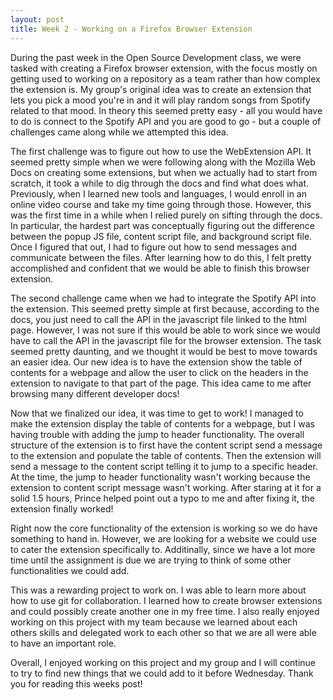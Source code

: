 ```yaml
---
layout: post
title: Week 2 - Working on a Firefox Browser Extension
---
```


During the past week in the Open Source Development class, we were tasked with creating a Firefox browser extension, with the focus mostly on getting used to working on a repository as a team rather than how complex the extension is. My group's original idea was to create an extension that lets you pick a mood you're in and it will play random songs from Spotify related to that mood. In theory this seemed pretty easy - all you would have to do is connect to the Spotify API and you are good to go - but a couple of challenges came along while we attempted this idea. 

The first challenge was to figure out how to use the WebExtension API. It seemed pretty simple when we were following along with the Mozilla Web Docs on creating some extensions, but when we actually had to start from scratch, it took a while to dig through the docs and find what does what. Previously, when I learned new tools and languages, I would enroll in an online video course and take my time going through those. However, this was the first time in a while when I relied purely on sifting through the docs. In particular, the hardest part was conceptually figuring out the difference between the popup JS file, content script file, and background script file. Once I figured that out, I had to figure out how to send messages and communicate between the files. After learning how to do this, I felt pretty accomplished and confident that we would be able to finish this browser extension.

The second challenge came when we had to integrate the Spotify API into the extension. This seemed pretty simple at first because, according to the docs, you just need to call the API in the javascript file linked to the html page. However, I was not sure if this would be able to work since we would have to call the API in the javascript file for the browser extension. The task seemed pretty daunting, and we thought it would be best to move towards an easier idea. Our new idea is to have the extension show the table of contents for a webpage and allow the user to click on the headers in the extension to navigate to that part of the page. This idea came to me after browsing many different developer docs! 

Now that we finalized our idea, it was time to get to work! I managed to make the extension display the table of contents for a webpage, but I was having trouble with adding the jump to header functionality. The overall structure of the extension is to first have the content script send a message to the extension and populate the table of contents. Then the extension will send a message to the content script telling it to jump to a specific header. At the time, the jump to header functionality wasn't working because the extension to content script message wasn't working. After staring at it for a solid 1.5 hours, Prince helped point out a typo to me and after fixing it, the extension finally worked! 

Right now the core functionality of the extension is working so we do have something to hand in. However, we are looking for a website we could use to cater the extension specifically to. Additinally, since we have a lot more time until the assignment is due we are trying to think of some other functionalities we could add. 

This was a rewarding project to work on. I was able to learn more about how to use git for collaboration. I learned how to create browser extensions and could possibly create another one in my free time. I also really enjoyed working on this project with my team because we learned about each others skills and delegated work to each other so that we are all were able to have an important role. 

Overall, I enjoyed working on this project and my group and I will continue to try to find new things that we could add to it before Wednesday. Thank you for reading this weeks post!
